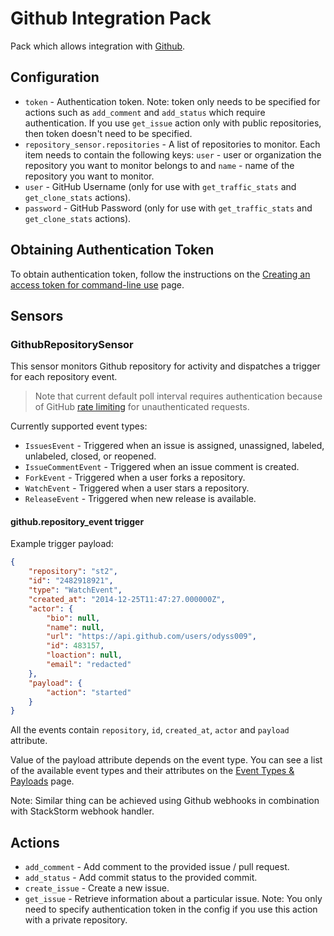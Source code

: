 # Github Integration Pack

Pack which allows integration with [Github](https://github.com/).

## Configuration

* ``token`` - Authentication token. Note: token only needs to be specified for
  actions such as ``add_comment`` and ``add_status`` which require
  authentication. If you use ``get_issue`` action only with public
  repositories, then token doesn't need to be specified.
* ``repository_sensor.repositories`` - A list of repositories to monitor. Each
  item needs to contain the following keys: ``user`` - user or organization the
  repository you want to monitor belongs to and ``name`` - name of the
  repository you want to monitor.
* ``user`` - GitHub Username (only for use with ``get_traffic_stats`` and ``get_clone_stats`` actions).
* ``password`` - GitHub Password (only for use with ``get_traffic_stats`` and ``get_clone_stats`` actions).

## Obtaining Authentication Token

To obtain authentication token, follow the instructions on the [Creating an
access token for command-line use](https://help.github.com/articles/creating-an-access-token-for-command-line-use/)
page.

## Sensors

### GithubRepositorySensor

This sensor monitors Github repository for activity and dispatches a trigger
for each repository event.
> Note that current default poll interval requires authentication because of GitHub [rate limiting](https://developer.github.com/v3/#rate-limiting) for unauthenticated requests.

Currently supported event types:

* ``IssuesEvent`` - Triggered when an issue is assigned, unassigned, labeled,
  unlabeled, closed, or reopened.
* ``IssueCommentEvent`` - Triggered when an issue comment is created.
* ``ForkEvent`` - Triggered when a user forks a repository.
* ``WatchEvent`` - Triggered when a user stars a repository.
* ``ReleaseEvent`` - Triggered when new release is available. 

#### github.repository_event trigger

Example trigger payload:

```json
{
    "repository": "st2",
    "id": "2482918921",
    "type": "WatchEvent",
    "created_at": "2014-12-25T11:47:27.000000Z",
    "actor": {
        "bio": null,
        "name": null,
        "url": "https://api.github.com/users/odyss009",
        "id": 483157,
        "loaction": null,
        "email": "redacted"
    },
    "payload": {
        "action": "started"
    }
}
```

All the events contain `repository`, `id`, `created_at`, `actor` and
`payload` attribute.

Value of the payload attribute depends on the event type. You can see a list
of the available event types and their attributes on the [Event Types &
Payloads](https://developer.github.com/v3/activity/events/types/) page.

Note: Similar thing can be achieved using Github webhooks in combination with
StackStorm webhook handler.

## Actions

* ``add_comment`` - Add comment to the provided issue / pull request.
* ``add_status`` - Add commit status to the provided commit.
* ``create_issue`` - Create a new issue.
* ``get_issue`` - Retrieve information about a particular issue. Note: You
  only need to specify authentication token in the config if you use this
  action with a private repository.
